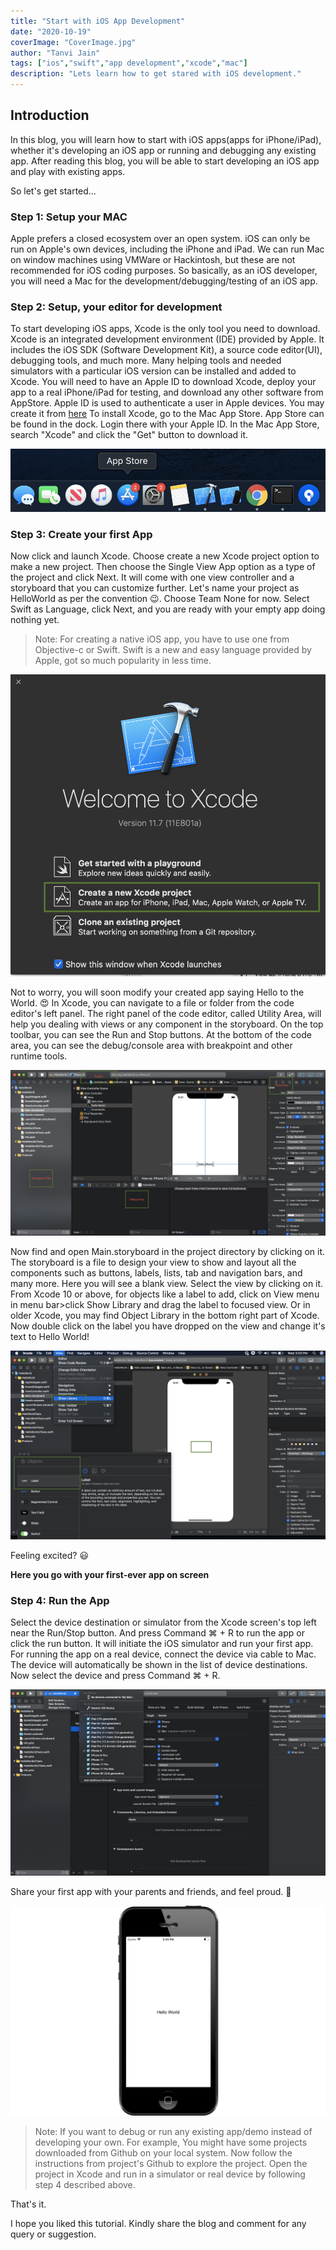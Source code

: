 ```yaml
---
title: "Start with iOS App Development"
date: "2020-10-19"
coverImage: "CoverImage.jpg"
author: "Tanvi Jain"
tags: ["ios","swift","app development","xcode","mac"]
description: "Lets learn how to get stared with iOS development."
---
```


## Introduction
In this blog, you will learn how to start with iOS apps(apps for iPhone/iPad), whether it's developing an iOS app or running and debugging any existing app. After reading this blog, you will be able to start developing an iOS app and play with existing apps.

So let's get started...

### Step 1: Setup your MAC
Apple prefers a closed ecosystem over an open system. iOS can only be run on Apple's own devices, including the iPhone and iPad.
We can run Mac on window machines using VMWare or Hackintosh, but these are not recommended for iOS coding purposes.
So basically, as an iOS developer, you will need a Mac for the development/debugging/testing of an iOS app.

### Step 2: Setup, your editor for development
To start developing iOS apps, Xcode is the only tool you need to download. Xcode is an integrated development environment (IDE) provided by Apple. It includes the iOS SDK (Software Development Kit), a source code editor(UI), debugging tools, and much more. Many helping tools and needed simulators with a particular iOS version can be installed and added to Xcode.
You will need to have an Apple ID to download Xcode, deploy your app to a real iPhone/iPad for testing, and download any other software from AppStore.
Apple ID is used to authenticate a user in Apple devices. You may create it from [here](https://appleid.apple.com/account#!&page=create)
To install Xcode, go to the Mac App Store. App Store can be found in the dock. Login there with your Apple ID. In the Mac App Store, search "Xcode" and click the "Get" button to download it.

![](Imag1.jpg)

### Step 3: Create your first App
Now click and launch Xcode. 
Choose create a new Xcode project option to make a new project. 
Then choose the Single View App option as a type of the project and click Next. It will come with one view controller and a storyboard that you can customize further.
Let's name your project as HelloWorld as per the convention 😉. 
Choose Team None for now. Select Swift as Language, click Next, and you are ready with your empty app doing nothing yet.

> Note: For creating a native iOS app, you have to use one from Objective-c or Swift. Swift is a new and easy language provided by Apple, got so much popularity in less time.

![](Image2.jpg)

Not to worry, you will soon modify your created app saying Hello to the World. 😍
In Xcode, you can navigate to a file or folder from the code editor's left panel. The right panel of the code editor, called Utility Area, will help you dealing with views or any component in the storyboard. On the top toolbar, you can see the Run and Stop buttons. At the bottom of the code area, you can see the debug/console area with breakpoint and other runtime tools.

![](Image6.jpg)

Now find and open Main.storyboard in the project directory by clicking on it. The storyboard is a file to design your view to show and layout all the components such as buttons, labels, lists, tab and navigation bars, and many more.
Here you will see a blank view. Select the view by clicking on it. From Xcode 10 or above, for objects like a label to add, click on View menu in menu bar>click Show Library and drag the label to focused view. 
Or in older Xcode, you may find Object Library in the bottom right part of Xcode.
Now double click on the label you have dropped on the view and change it's text to Hello World!

![](Image3.jpg)

Feeling excited? 😃

**Here you go with your first-ever app on screen**

### Step 4: Run the App
Select the device destination or simulator from the Xcode screen's top left near the Run/Stop button. And press Command ⌘ + R to run the app or click the run button. It will initiate the iOS simulator and run your first app.
For running the app on a real device, connect the device via cable to Mac. The device will automatically be shown in the list of device destinations. Now select the device and press Command ⌘ + R.

![](Image4.jpg)


Share your first app with your parents and friends, and feel proud. 👏 

![HelloWorld](hello_word.png)

> Note: If you want to debug or run any existing app/demo instead of developing your own. For example, You might have some projects downloaded from Github on your local system. Now follow the instructions from project's Github to explore the project. 
> Open the project in Xcode and run in a simulator or real device by following step 4 described above.

That's it. 

I hope you liked this tutorial. Kindly share the blog and comment for any query or suggestion. 
